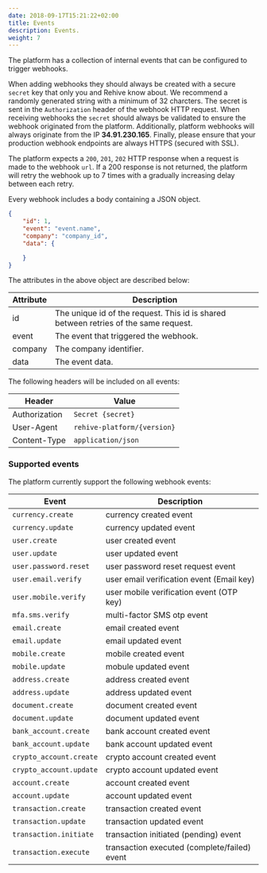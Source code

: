 ```yaml
---
date: 2018-09-17T15:21:22+02:00
title: Events
description: Events.
weight: 7
---
```


The platform has a collection of internal events that can be configured to trigger webhooks.

When adding webhooks they should always be created with a secure `secret` key that only you and Rehive know about. We recommend a randomly generated string with a minimum of 32 charcters. The secret is sent in the `Authorization` header of the webhook HTTP request. When receiving webhooks the `secret` should always be validated to ensure the webhook originated from the platform. Additionally, platform webhooks will always originate from the IP **34.91.230.165**. Finally, please ensure that your production webhook endpoints are always HTTPS (secured with SSL).

The platform expects a `200`, `201`, `202` HTTP response when a request is made to the webhook `url`. If a 200 response is not returned, the platform will retry the webhook up to 7 times with a gradually increasing delay between each retry.

Every webhook includes a body containing a JSON object.

```json
{
    "id": 1,
    "event": "event.name",
    "company": "company_id",
    "data": {

    }
}
```

The attributes in the above object are described below:

Attribute | Description
--- | ---
id | The unique id of the request. This id is shared between retries of the same request.
event | The event that triggered the webhook.
company | The company identifier.
data | The event data.

The following headers will be included on all events:

Header | Value
--- | ---
Authorization | `Secret {secret}`
User-Agent | `rehive-platform/{version}`
Content-Type | `application/json`

### Supported events

The platform currently support the following webhook events:

Event | Description
--- | ---
`currency.create`  | currency created event
`currency.update` | currency updated event
`user.create`  | user created event
`user.update` | user updated event
`user.password.reset` | user password reset request event
`user.email.verify` | user email verification event (Email key)
`user.mobile.verify` | user mobile verification event (OTP key)
`mfa.sms.verify` | multi-factor SMS otp event
`email.create` | email created event
`email.update` | email updated event
`mobile.create` | mobile created event
`mobile.update` | mobule updated event
`address.create` | address created event
`address.update` | address updated event
`document.create` | document created event
`document.update` | document updated event
`bank_account.create` | bank account created event
`bank_account.update` | bank account updated event
`crypto_account.create` | crypto account created event
`crypto_account.update` | crypto account updated event
`account.create` | account created event
`account.update` | account updated event
`transaction.create` | transaction created event
`transaction.update` | transaction updated event
`transaction.initiate` | transaction initiated (pending) event
`transaction.execute` | transaction executed (complete/failed) event
